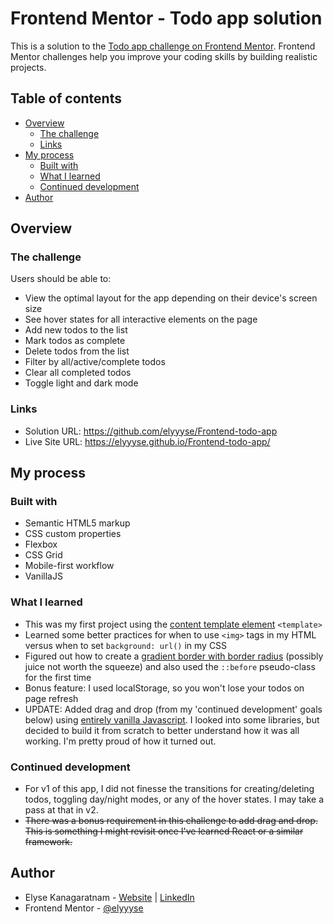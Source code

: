 # Frontend Mentor - Todo app solution

This is a solution to the [Todo app challenge on Frontend Mentor](https://www.frontendmentor.io/challenges/todo-app-Su1_KokOW). Frontend Mentor challenges help you improve your coding skills by building realistic projects. 

## Table of contents

- [Overview](#overview)
  - [The challenge](#the-challenge)
  - [Links](#links)
- [My process](#my-process)
  - [Built with](#built-with)
  - [What I learned](#what-i-learned)
  - [Continued development](#continued-development)
- [Author](#author)

## Overview

### The challenge

Users should be able to:

- View the optimal layout for the app depending on their device's screen size
- See hover states for all interactive elements on the page
- Add new todos to the list
- Mark todos as complete
- Delete todos from the list
- Filter by all/active/complete todos
- Clear all completed todos
- Toggle light and dark mode

### Links

- Solution URL: https://github.com/elyyyse/Frontend-todo-app
- Live Site URL: https://elyyyse.github.io/Frontend-todo-app/

## My process

### Built with

- Semantic HTML5 markup
- CSS custom properties
- Flexbox
- CSS Grid
- Mobile-first workflow
- VanillaJS

### What I learned

- This was my first project using the [content template element](https://developer.mozilla.org/en-US/docs/Web/HTML/Element/template) `<template>`
- Learned some better practices for when to use `<img>` tags in my HTML versus when to set `background: url()` in my CSS
- Figured out how to create a [gradient border with border radius](https://codyhouse.co/nuggets/css-gradient-borders) (possibly juice not worth the squeeze) and also used the `::before` pseudo-class for the first time
- Bonus feature: I used localStorage, so you won't lose your todos on page refresh
- UPDATE: Added drag and drop (from my 'continued development' goals below) using [entirely vanilla Javascript](https://developer.mozilla.org/en-US/docs/Web/API/HTML_Drag_and_Drop_API). I looked into some libraries, but decided to build it from scratch to better understand how it was all working. I'm pretty proud of how it turned out.

### Continued development

- For v1 of this app, I did not finesse the transitions for creating/deleting todos, toggling day/night modes, or any of the hover states. I may take a pass at that in v2.
- ~~There was a bonus requirement in this challenge to add drag and drop. This is something I might revisit once I've learned React or a similar framework.~~

## Author

- Elyse Kanagaratnam - [Website](https://www.elysekan.com) | [LinkedIn](https://www.linkedin.com/in/elysekanagaratnam)
- Frontend Mentor - [@elyyyse](https://www.frontendmentor.io/profile/elyyyse)
